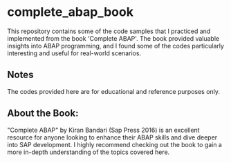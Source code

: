 # complete_abap_book
This repository contains some of the code samples that I practiced and implemented from the book 'Complete ABAP'. The book provided valuable insights into ABAP programming, and I found some of the codes particularly interesting and useful for real-world scenarios.

## Notes
The codes provided here are for educational and reference purposes only.

## About the Book:
"Complete ABAP" by Kiran Bandari (Sap Press 2016) is an excellent resource for anyone looking to enhance their ABAP skills and dive deeper into SAP development. I highly recommend checking out the book to gain a more in-depth understanding of the topics covered here.
